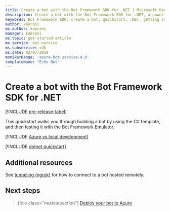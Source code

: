 ```yaml
---
title: Create a bot with the Bot Framework SDK for .NET | Microsoft Docs
description: Create a bot with the Bot Framework SDK for .NET, a powerful bot construction framework.
keywords: Bot Framework SDK, create a bot, quickstart, .NET, getting started, C# bot
author: kamrani
ms.author: kamrani
manager: kamrani
ms.topic: get-started-article
ms.service: bot-service
ms.subservice: sdk
ms.date: 02/07/2019
monikerRange: 'azure-bot-service-4.0'
templateName: "Echo Bot"
---
```



# Create a bot with the Bot Framework SDK for .NET

[!INCLUDE [pre-release-label](../includes/pre-release-label.md)]

This quickstart walks you through building a bot by using the C# template, and then testing it with the Bot Framework Emulator.

[!INCLUDE [Azure vs local development](~/includes/snippet-quickstart-paths.md)]

[!INCLUDE [dotnet quickstart](~/includes/quickstart-dotnet.md)]

## Additional resources

See [tunneling (ngrok)](https://github.com/Microsoft/BotFramework-Emulator/wiki/Tunneling-(ngrok)) for how to connect to a bot hosted remotely.

## Next steps

> [!div class="nextstepaction"]
> [Deploy your bot to Azure](../bot-builder-deploy-az-cli.md)

